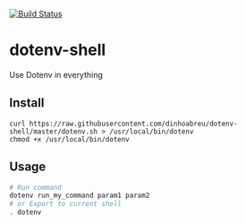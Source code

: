 [![Build Status](https://travis-ci.org/dinhoabreu/dotenv-shell.svg?branch=master)](https://travis-ci.org/dinhoabreu/dotenv-shell)

# dotenv-shell

Use Dotenv in everything

## Install

```
curl https://raw.githubusercontent.com/dinhoabreu/dotenv-shell/master/dotenv.sh > /usr/local/bin/dotenv
chmod +x /usr/local/bin/dotenv
```

## Usage

```sh
# Run command
dotenv run_my_command param1 param2
# or Export to current shell
. dotenv
```